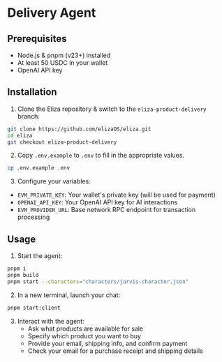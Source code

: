 # Delivery Agent

## Prerequisites

- Node.js & pnpm (v23+) installed
- At least 50 USDC in your wallet
- OpenAI API key

## Installation

1. Clone the Eliza repository & switch to the `eliza-product-delivery` branch:
```bash
git clone https://github.com/elizaOS/eliza.git
cd eliza
git checkout eliza-product-delivery
```

2. Copy `.env.example` to `.env` to fill in the appropriate values.
```bash
cp .env.example .env
```

3. Configure your variables:

- `EVM_PRIVATE_KEY`: Your wallet's private key (will be used for payment)
- `OPENAI_API_KEY`: Your OpenAI API key for AI interactions
- `EVM_PROVIDER_URL`: Base network RPC endpoint for transaction processing

## Usage

1. Start the agent:
```bash
pnpm i
pnpm build
pnpm start --characters="characters/jarvis.character.json"
```
2. In a new terminal, launch your chat:

```bash
pnpm start:client
```

3. Interact with the agent:
   - Ask what products are available for sale
   - Specify which product you want to buy
   - Provide your email, shipping info, and confirm payment
   - Check your email for a purchase receipt and shipping details
